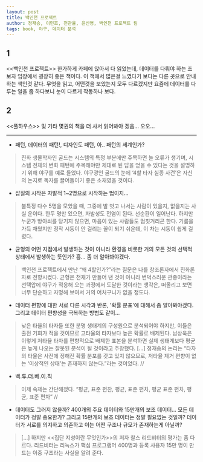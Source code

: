 ```yaml
---
layout: post
title: 백인천 프로젝트
author: 정재승, 이민호, 천관율, 윤신영, 백인천 프로젝트 팀
tags: book, 야구, 데이터 분석
---
```


## 1
<<백인천 프로젝트>> 한가하게 카페에 앉아서 다 읽었는데, 데이터를 다뤄야 하는 초보자 입장에서 굉장히 좋은 책이다. 이 책에서 많은걸 느꼈다기 보다는 다른 곳으로 안내하는 책인것 같다. 무엇을 읽고, 어떤것을 보았는지 모두 다르겠지만 요즘에 데이터를 다루는 일을 좀 하다보니 눈이 다르게 작동하나 보다.

## 2
<<풀하우스>> 및 기타 몇권의 책을 더 사서 읽어봐야 겠음... 오오...

- - -
* 패턴, 데이터의 패턴!, 디자인도 패턴, 아.. 패턴의 세계인가?
> 진화 생물학자인 굴드는 시스템의 특정 부분에만 주목하면 늘 오류가 생기며, 시스템 전체의 변화 패턴에 주목해야만 제대로 된 답을 얻을 수 있다는 것을 설명하기 위해 야구를 예로 들었다. 야구광인 굴드의 눈에 ‘4할 타자 실종 사건’은 자신의 논지로 독자를 끌어들이기 좋은 소재였을 것이다.

* 삽질의 시작은 자발적 1~2명으로 시작하는 법이지...
> 불특정 다수 5명을 모았을 때, 그중에 발 벗고 나서는 사람이 있을지, 없을지는 사실 운이다. 한두 명만 있으면, 자발성도 전염이 된다. 선순환이 일어난다. 하지만 누군가 방아쇠를 당기지 않으면, 마음이 있는 사람들도 멈칫거리곤 한다. 기름을 가득 채웠지만 정작 시동이 안 걸리는 꼴이 되기 쉬운데, 이 차는 시동이 쉽게 걸렸다.

* 균형의 어떤 지점에서 발생하는 것이 아니라 환경을 비롯한 거의 모든 것의 선택적 상태에서 발생하는 뜻인가? 흠... 좀 더 알아봐야겠다.
> 백인천 프로젝트에서 만난 “왜 4할인가?”라는 질문은 나를 창조론자에서 진화론자로 전향시켰다. 균형은 천재가 만들어 낸 것이 아니라 변덕스러운 관중이라는 선택압에 야구가 적응해 오는 과정에서 도달한 것이라는 생각은, 떠올리고 보면 너무 단순하고 자명해 보여서 거의 어처구니가 없을 정도다. 

* 데이터 편향에 대한 서로 다른 시각과 반론, '확률 분포'에 대해서 좀 알아봐야겠다. 그리고 데이터 편향성을 극복하는 방법도 같이...
> 낮은 타율의 타자들 또한 분명 생태계의 구성원으로 분석되어야 하지만, 이들은 출전 기회가 적을 것이므로 고타율의 타자보다 높은 확률로 배제된다. 남상욱은 이렇게 저타율 타자를 편향적으로 배제한 표본을 분석하면 실제 생태계보다 평균은 높게 나오는 잘못된 분석이 될 것이라고 주장했다. [...] 정재승의 논리는 “타자의 타율은 사전에 정해진 확률 분포를 갖고 있지 않으므로, 저타율 제거 편향이 없는 ‘이상적인 상태’는 존재하지 않는다.”라는 것이었다. // 

* 백.투.더.베.이.직
> 이제 숙제는 간단해졌다. “평균, 표준 편찬, 평균, 표준 편차, 평균 표준 편차, 평균, 표준 편차” // 

* 데이터도 그러지 않을까? 400개의 주요 데이터와 15만개의 보조 데이터... 모든 데이터가 정말 중요한가? 그리고 15만개의 보조 데이터는 정말 필요없는 것일까? 데이터가 서로를 의지하고 의존하고 이는 어떤 구조나 규모가 존재하는게 아닐까?
> […] 하지만 <<집단 지성이란 무엇인가>>의 저자 찰스 리드비터의 평가는 좀 다르다. 리드비터는 리눅스가 핵심 프로그램머 400명과 등록 사용자 15만 명이 만드는 이중 구조라는 사실을 알려 준다.